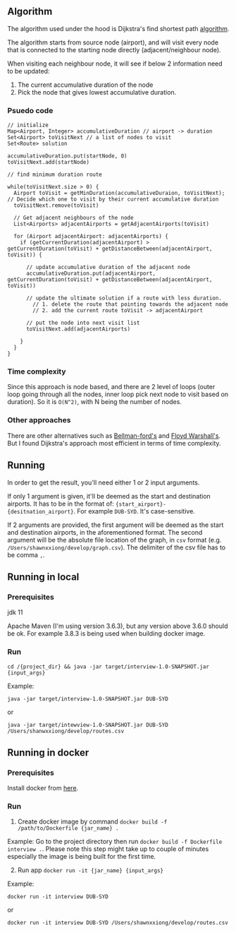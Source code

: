 ## Algorithm

The algorithm used under the hood is Dijkstra's find shortest path [algorithm](https://en.wikipedia.org/wiki/Dijkstra%27s_algorithm).

The algorithm starts from source node (airport), and will visit every node that is connected to the starting node directly (adjacent/neighbour node).

When visiting each neighbour node, it will see if below 2 information need to be updated:
1. The current accumulative duration of the node
2. Pick the node that gives lowest accumulative duration.

### Psuedo code

```
// initialize
Map<Airport, Integer> accumulativeDuration // airport -> duration
Set<Airport> toVisitNext // a list of nodes to visit
Set<Route> solution

accumulativeDuration.put(startNode, 0)
toVisitNext.add(startNode)

// find minimum duration route

while(toVisitNext.size > 0) {
  Airport toVisit = getMinDuration(accumulativeDuraion, toVisitNext); // Decide which one to visit by their current accumulative duration
  toVisitNext.remove(toVisit)
  
  // Get adjacent neighbours of the node
  List<Airports> adjacentAirports = getAdjacentAirports(toVisit)
  
  for (Airport adjacentAirport: adjacentAirports) {
    if (getCurrentDuration(adjacentAirport) > getCurrentDuration(toVisit) + getDistanceBetween(adjacentAirport, toVisit)) {
      
      // update accumulative duration of the adjacent node
      accumulativeDuration.put(adjacentAirport, getCurrentDuration(toVisit) + getDistanceBetween(adjacentAirport, toVisit))
      
      // update the ultimate solution if a route with less duration.
        // 1. delete the route that pointing towards the adjacent node
        // 2. add the current route toVisit -> adjacentAirport
      
      // put the node into next visit list
      toVisitNext.add(adjacentAirports)
      
    }
  }
}

```

### Time complexity

Since this approach is node based, and there are 2 level of loops (outer loop going through all the nodes, inner loop pick next node to visit based on duration).
So it is `O(N^2)`, with N being the number of nodes.

### Other approaches

There are other alternatives such as [Bellman-ford's](https://en.wikipedia.org/wiki/Bellman%E2%80%93Ford_algorithm) and [Floyd Warshall's](https://en.wikipedia.org/wiki/Floyd%E2%80%93Warshall_algorithm).
But I found Dijkstra's approach most efficient in terms of time complexity.

## Running

In order to get the result, you'll need either 1 or 2 input arguments.

If only 1 argument is given, it'll be deemed as the start and destination airports. It has to be in the format of: `{start_airport}-{desitnation_airport}`.
For example `DUB-SYD`. It's case-sensitive.

If 2 arguments are provided, the first argument will be deemed as the start and destination airports, in the aforementioned format.
The second argument will be the absolute file location of the graph, in `csv` format (e.g. `/Users/shawnxxiong/develop/graph.csv`).
The delimiter of the csv file has to be comma `,`.

## Running in local

### Prerequisites

jdk 11

Apache Maven (I'm using version 3.6.3), but any version above 3.6.0 should be ok. For example 3.8.3 is being used when building docker image.

### Run
`cd /{project_dir} && java -jar target/interview-1.0-SNAPSHOT.jar {input_args}`

Example:

```java -jar target/interview-1.0-SNAPSHOT.jar DUB-SYD```

or

```java -jar target/intewview-1.0-SNAPSHOT.jar DUB-SYD /Users/shanwxxiong/develop/routes.csv```

## Running in docker

### Prerequisites
Install docker from [here](https://docs.docker.com/get-docker).

### Run
1. Create docker image by command `docker build -f /path/to/Dockerfile {jar_name} .`
   
Example:
    Go to the project directory then run `docker build -f Dockerfile interview .`. Please note this step might take up to couple of minutes especially the image is being built for the first time.

2. Run app `docker run -it {jar_name} {input_args}`
   
Example:

```docker run -it interview DUB-SYD```

or

```docker run -it interview DUB-SYD /Users/shawnxxiong/develop/routes.csv```